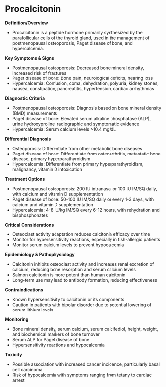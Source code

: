 # Procalcitonin

**Definition/Overview**
- Procalcitonin is a peptide hormone primarily synthesized by the parafollicular cells of the thyroid gland, used in the management of postmenopausal osteoporosis, Paget disease of bone, and hypercalcemia.

**Key Symptoms & Signs**
- Postmenopausal osteoporosis: Decreased bone mineral density, increased risk of fractures
- Paget disease of bone: Bone pain, neurological deficits, hearing loss
- Hypercalcemia: Confusion, coma, dehydration, polyuria, kidney stones, nausea, constipation, pancreatitis, hypertension, cardiac arrhythmias

**Diagnostic Criteria**
- Postmenopausal osteoporosis: Diagnosis based on bone mineral density (BMD) measurements
- Paget disease of bone: Elevated serum alkaline phosphatase (ALP), urine hydroxyproline, radiographic and symptomatic evidence
- Hypercalcemia: Serum calcium levels >10.4 mg/dL

**Differential Diagnosis**
- Osteoporosis: Differentiate from other metabolic bone diseases
- Paget disease of bone: Differentiate from osteoarthritis, metastatic bone disease, primary hyperparathyroidism
- Hypercalcemia: Differentiate from primary hyperparathyroidism, malignancy, vitamin D intoxication

**Treatment Options**
- Postmenopausal osteoporosis: 200 IU intranasal or 100 IU IM/SQ daily, with calcium and vitamin D supplementation
- Paget disease of bone: 50-100 IU IM/SQ daily or every 1-3 days, with calcium and vitamin D supplementation
- Hypercalcemia: 4-8 IU/kg IM/SQ every 6-12 hours, with rehydration and bisphosphonates

**Critical Considerations**
- Osteoclast activity adaptation reduces calcitonin efficacy over time
- Monitor for hypersensitivity reactions, especially in fish-allergic patients
- Monitor serum calcium levels to prevent hypocalcemia

**Epidemiology & Pathophysiology**
- Calcitonin inhibits osteoclast activity and increases renal excretion of calcium, reducing bone resorption and serum calcium levels
- Salmon calcitonin is more potent than human calcitonin
- Long-term use may lead to antibody formation, reducing effectiveness

**Contraindications**
- Known hypersensitivity to calcitonin or its components
- Caution in patients with bipolar disorder due to potential lowering of serum lithium levels

**Monitoring**
- Bone mineral density, serum calcium, serum calcifediol, height, weight, and biochemical markers of bone turnover
- Serum ALP for Paget disease of bone
- Hypersensitivity reactions and hypocalcemia

**Toxicity**
- Possible association with increased cancer incidence, particularly basal cell carcinoma
- Risk of hypocalcemia with symptoms ranging from tetany to cardiac arrest